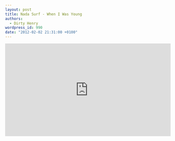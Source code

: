 ```yaml
---
layout: post
title: Nada Surf - When I Was Young
authors:
  - Dirty Henry
wordpress_id: 990
date: "2012-02-02 21:31:00 +0100"
---
```


<iframe src="http://player.vimeo.com/video/35623730?title=0&amp;byline=0&amp;portrait=0&amp;color=C2A966" width="540" height="304" frameborder="0" webkitAllowFullScreen mozallowfullscreen allowFullScreen></iframe>
